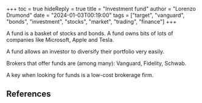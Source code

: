 +++
toc = true
hideReply = true
title = "Investment fund"
author = "Lorenzo Drumond"
date = "2024-01-03T00:19:00"
tags = ["target",  "vanguard",  "bonds",  "investment",  "stocks",  "market",  "trading",  "finance"]
+++


A fund is a basket of stocks and bonds. A fund owns bits of lots of companies like Microsoft, Apple and Tesla.

A fund allows an investor to diversify their portfolio very easily.

Brokers that offer funds are (among many): Vanguard, Fidelity, Schwab.

A key when looking for funds is a low-cost brokerage firm.

## References

